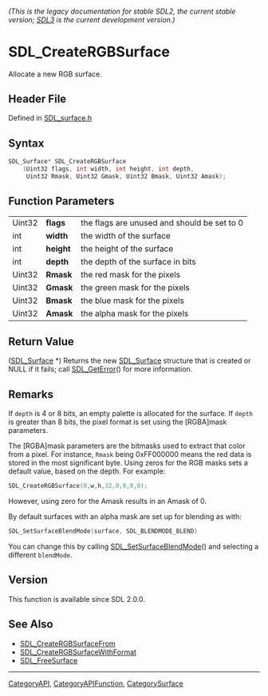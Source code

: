 ###### (This is the legacy documentation for stable SDL2, the current stable version; [SDL3](https://wiki.libsdl.org/SDL3/) is the current development version.)
# SDL_CreateRGBSurface

Allocate a new RGB surface.

## Header File

Defined in [SDL_surface.h](https://github.com/libsdl-org/SDL/blob/SDL2/include/SDL_surface.h)

## Syntax

```c
SDL_Surface* SDL_CreateRGBSurface
    (Uint32 flags, int width, int height, int depth,
     Uint32 Rmask, Uint32 Gmask, Uint32 Bmask, Uint32 Amask);
```

## Function Parameters

|        |            |                                             |
| ------ | ---------- | ------------------------------------------- |
| Uint32 | **flags**  | the flags are unused and should be set to 0 |
| int    | **width**  | the width of the surface                    |
| int    | **height** | the height of the surface                   |
| int    | **depth**  | the depth of the surface in bits            |
| Uint32 | **Rmask**  | the red mask for the pixels                 |
| Uint32 | **Gmask**  | the green mask for the pixels               |
| Uint32 | **Bmask**  | the blue mask for the pixels                |
| Uint32 | **Amask**  | the alpha mask for the pixels               |

## Return Value

([SDL_Surface](SDL_Surface) *) Returns the new [SDL_Surface](SDL_Surface)
structure that is created or NULL if it fails; call
[SDL_GetError](SDL_GetError)() for more information.

## Remarks

If `depth` is 4 or 8 bits, an empty palette is allocated for the surface.
If `depth` is greater than 8 bits, the pixel format is set using the
[RGBA]mask parameters.

The [RGBA]mask parameters are the bitmasks used to extract that color from
a pixel. For instance, `Rmask` being 0xFF000000 means the red data is
stored in the most significant byte. Using zeros for the RGB masks sets a
default value, based on the depth. For example:

```c++
SDL_CreateRGBSurface(0,w,h,32,0,0,0,0);
```

However, using zero for the Amask results in an Amask of 0.

By default surfaces with an alpha mask are set up for blending as with:

```c++
SDL_SetSurfaceBlendMode(surface, SDL_BLENDMODE_BLEND)
```

You can change this by calling
[SDL_SetSurfaceBlendMode](SDL_SetSurfaceBlendMode)() and selecting a
different `blendMode`.

## Version

This function is available since SDL 2.0.0.

## See Also

- [SDL_CreateRGBSurfaceFrom](SDL_CreateRGBSurfaceFrom)
- [SDL_CreateRGBSurfaceWithFormat](SDL_CreateRGBSurfaceWithFormat)
- [SDL_FreeSurface](SDL_FreeSurface)

----
[CategoryAPI](CategoryAPI), [CategoryAPIFunction](CategoryAPIFunction), [CategorySurface](CategorySurface)

